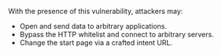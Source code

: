 
With the presence of this vulnerability, attackers may:

- Open and send data to arbitrary applications.
- Bypass the HTTP whitelist and connect to arbitrary servers.
- Change the start page via a crafted intent URL.

